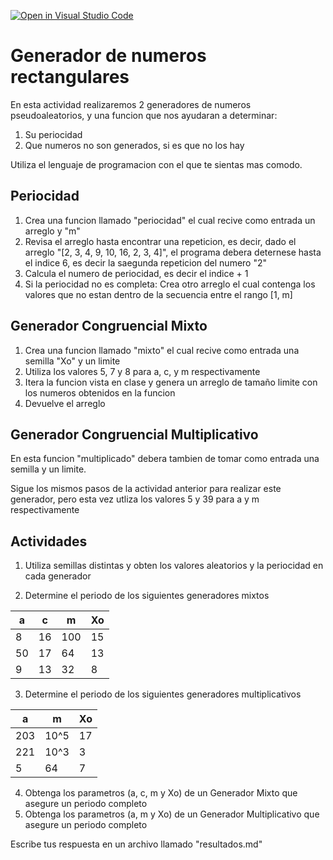 [![Open in Visual Studio Code](https://classroom.github.com/assets/open-in-vscode-f059dc9a6f8d3a56e377f745f24479a46679e63a5d9fe6f495e02850cd0d8118.svg)](https://classroom.github.com/online_ide?assignment_repo_id=6832691&assignment_repo_type=AssignmentRepo)
# Generador de numeros rectangulares

En esta actividad realizaremos 2 generadores de numeros pseudoaleatorios, y una funcion que nos ayudaran a determinar:
1. Su periocidad
2. Que numeros no son generados, si es que no los hay

Utiliza el lenguaje de programacion con el que te sientas mas comodo.

## Periocidad
1. Crea una funcion llamado "periocidad" el cual recive como entrada un arreglo y "m"
2. Revisa el arreglo hasta encontrar una repeticion, es decir, dado el arreglo "[2, 3, 4, 9, 10, 16, 2, 3, 4]", el programa debera deternese hasta el indice 6, es decir la saegunda repeticion del numero "2"
3. Calcula el numero de periocidad, es decir el indice + 1
4. Si la periocidad no es completa: Crea otro arreglo el cual contenga los valores que no estan dentro de la secuencia entre el rango [1, m]

## Generador Congruencial Mixto
1. Crea una funcion llamado "mixto" el cual recive como entrada una semilla "Xo" y un limite
2. Utiliza los valores 5, 7 y 8 para a, c, y m respectivamente
3. Itera la funcion vista en clase y genera un arreglo de tamaño limite con los numeros obtenidos en la funcion
4. Devuelve el arreglo

## Generador Congruencial Multiplicativo
En esta funcion "multiplicado" debera tambien de tomar como entrada una semilla y un limite.

Sigue los mismos pasos de la actividad anterior para realizar este generador, pero esta vez utliza los valores 5 y 39 para a y m respectivamente

## Actividades
1. Utiliza semillas distintas y obten los valores aleatorios y la periocidad en cada generador

2. Determine el periodo de los siguientes generadores mixtos


| a  | c  | m   | Xo |
|----|----|-----|----|
| 8  | 16 | 100 | 15 |
| 50 | 17 | 64  | 13 |
| 9  | 13 | 32  | 8  |

3. Determine el periodo de los siguientes generadores multiplicativos


| a   | m    | Xo |
|-----|------|----|
| 203 | 10^5 | 17 |
| 221 | 10^3 | 3  |
| 5   | 64   | 7  |

4. Obtenga los parametros (a, c, m y Xo) de un Generador Mixto que asegure un periodo completo
5. Obtenga los parametros (a, m y Xo) de un Generador Multiplicativo que asegure un periodo completo

Escribe tus respuesta en un archivo llamado "resultados.md"

